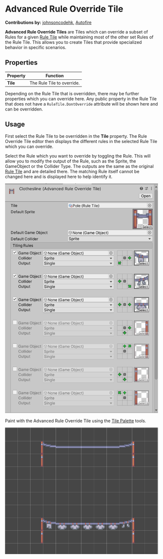 # Advanced Rule Override Tile

__Contributions by:__ [johnsoncodehk](https://github.com/johnsoncodehk), [Autofire](https://github.com/Autofire)

__Advanced Rule Override Tiles__ are Tiles which can override a subset of Rules for a given [Rule Tile](RuleTile.md)
while maintaining most of the other set Rules of the Rule Tile. This allows you to create Tiles that provide specialized
behavior in specific scenarios.

## Properties

| Property | Function                   |
|----------|----------------------------|
| __Tile__ | The Rule Tile to override. |

Depending on the Rule Tile that is overridden, there may be further properties which you can override here. Any public
property in the Rule Tile that does not have a `RuleTile.DontOverride` attribute will be shown here and can be
overridden.

## Usage

First select the Rule Tile to be overridden in the __Tile__ property. The Rule Override Tile editor then displays the
different rules in the selected Rule Tile which you can override.

Select the Rule which you want to override by toggling the Rule. This will allow you to modify the output of the Rule,
such as the Sprite, the GameObject or the Collider Type. The outputs are the same as the
original [Rule Tile](RuleTile.md) and are detailed there. The matching Rule itself cannot be changed here and is
displayed here to help identify it.

![Advanced Rule Override Tile Editor](images/AdvancedRuleOverrideTileEditor.png)

Paint with the Advanced Rule Override Tile using
the [Tile Palette](https://docs.unity3d.com/Manual/Tilemap-Painting.html) tools.

![Scene View with Advanced  Rule Override Tile](images/AdvancedRuleOverrideTile.png)